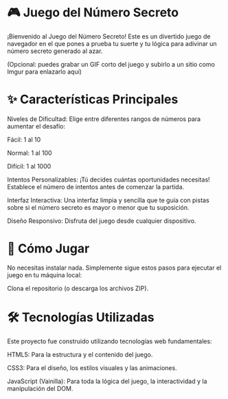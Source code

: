 <h1>🎮 Juego del Número Secreto</h1>

¡Bienvenido al Juego del Número Secreto! Este es un divertido juego de navegador en el que pones a prueba tu suerte y tu lógica para adivinar un número secreto generado al azar.

(Opcional: puedes grabar un GIF corto del juego y subirlo a un sitio como Imgur para enlazarlo aquí)

<h1>✨ Características Principales</h1>
Niveles de Dificultad: Elige entre diferentes rangos de números para aumentar el desafío:

Fácil: 1 al 10

Normal: 1 al 100

Difícil: 1 al 1000

Intentos Personalizables: ¡Tú decides cuántas oportunidades necesitas! Establece el número de intentos antes de comenzar la partida.

Interfaz Interactiva: Una interfaz limpia y sencilla que te guía con pistas sobre si el número secreto es mayor o menor que tu suposición.

Diseño Responsivo: Disfruta del juego desde cualquier dispositivo.

<h1>🚀 Cómo Jugar</h1>
No necesitas instalar nada. Simplemente sigue estos pasos para ejecutar el juego en tu máquina local:

Clona el repositorio (o descarga los archivos ZIP).


<h1>🛠️ Tecnologías Utilizadas</h1>
Este proyecto fue construido utilizando tecnologías web fundamentales:

HTML5: Para la estructura y el contenido del juego.

CSS3: Para el diseño, los estilos visuales y las animaciones.

JavaScript (Vainilla): Para toda la lógica del juego, la interactividad y la manipulación del DOM.
